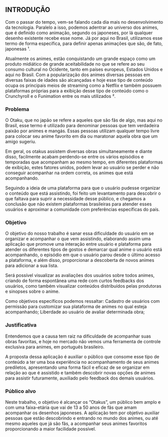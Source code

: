 ## INTRODUÇÃO

 Com o passar do tempo, vem-se falando cada dia mais no desenvolvimento da tecnologia. Paralelo a isso, podemos adentrar ao universo dos animes, que é definido como animação, segundo os japoneses, por lá qualquer desenho existente recebe esse nome. Já por aqui no Brasil, utilizamos esse termo de forma específica, para definir apenas animações que são, de fato, japonesas ¹.  

 Atualmente os animes, estão conquistando um grande espaço como um produto midiático de grande aceitabilidade no que se refere ao seu consumo cultural no Ocidente, tanto em países europeus, Estados Unidos e aqui no Brasil. Com a popularização dos animes diversas pessoas em diversas faixas de idades são alcançadas e hoje esse tipo de conteúdo ocupa os principais meios de streaming como a Netflix e também possuem plataformas próprias para a exibição desse tipo de conteúdo como o Crunchyroll e o Funimation entre os mais utilizados ².


 ### Problema 
 O Otaku, que no japão se refere a aqueles que são fãs de algo, mas aqui no Brasil, esse termo é utilizado para denominar pessoas que tem verdadeira paixão por animes e mangás. Essas pessoas utilizam qualquer tempo livre para colocar seu anime favorito em dia ou maratonar aquela obra que um amigo sugeriu.

 Em geral, os otakus assistem diversas obras simultaneamente e diante disso, facilmente acabam perdendo-se entre os vários episódios e temporadas que acompanham ao mesmo tempo, em diferentes plataformas de exibição, estes fatores unidos, podem levar ao usuário se perder e não conseguir acompanhar na ordem correta, os animes que está acompanhando.

 Seguindo a ideia de uma plataforma para que o usuário pudesse organizar o conteúdo que está assistindo, foi feito um levantamento para descobrir o que faltava para suprir a necessidade desse público, e chegamos a conclusão que não existem plataformas brasileiras para atender esses usuários e aproximar a comunidade com preferências específicas do país.

 
### Objetivo 
 O objetivo do nosso trabalho é sanar essa dificuldade do usuário em se organizar e acompanhar o que vem assistindo, elaborando assim uma aplicação que promove uma interação entre usuário e plataforma para atender os diferentes tipos de gostos e demarcar qual anime o usuário está acompanhando, o episódio em que o usuário parou desde o último acesso a plataforma, e além disso, proporcionar a descoberta de novos animes para adicionar a sua lista.
 
Será possível visualizar as avaliações dos usuários sobre todos animes, criando de forma espontânea uma rede com curtos feedbacks dos usuários, como também visualizar conteúdos distribuídos pelas produtoras e sinopses sobre o anime.

Como objetivos específicos podemos ressaltar:
Cadastro de usuários com permissão para customizar sua plataforma de animes no qual esteja acompanhando;
Liberdade ao usuário de avaliar determinada obra;


### Justificativa 
Entendemos que a causa tem raiz na dificuldade de acompanhar suas obras favoritas, e hoje no mercado não vemos uma ferramenta de controle exclusiva para animes, em português brasileiro. 

A proposta  dessa aplicação  é  auxiliar o público que consome esse tipo de conteúdo a ter uma boa experiência no acompanhamento de seus animes prediletos, apresentando uma forma fácil e eficaz de se organizar em relação ao que é assistido e também descobrir novas opções de animes para assistir futuramente, auxiliado pelo feedback dos demais usuários. 


### Público alvo

Neste trabalho, o objetivo é alcançar os “Otakus”, um público bem amplo e com uma faixa-etária que vai de 13 a 50 anos de fãs que amam acompanhar os desenhos japoneses. A aplicação tem por objetivo  auxiliar pessoas que estão descobrindo e entrando no mundo dos animes, ou até mesmo aqueles que já são fãs, a acompanhar seus animes favoritos  proporcionando a maior facilidade possível.
